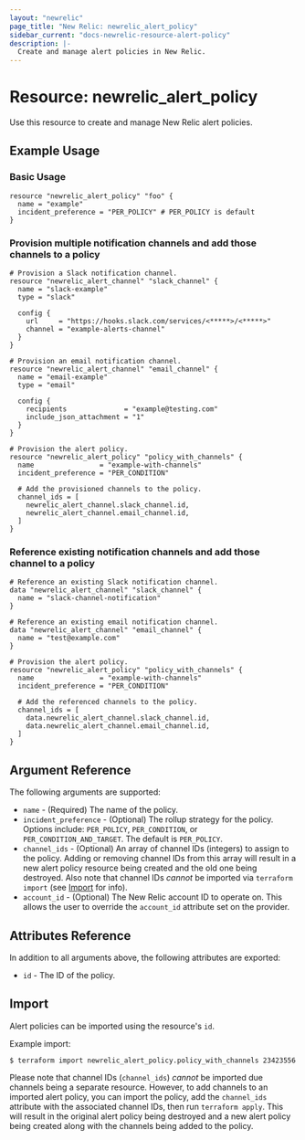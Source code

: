 ```yaml
---
layout: "newrelic"
page_title: "New Relic: newrelic_alert_policy"
sidebar_current: "docs-newrelic-resource-alert-policy"
description: |-
  Create and manage alert policies in New Relic.
---
```


# Resource: newrelic\_alert\_policy

Use this resource to create and manage New Relic alert policies.

## Example Usage

### Basic Usage

```hcl
resource "newrelic_alert_policy" "foo" {
  name = "example"
  incident_preference = "PER_POLICY" # PER_POLICY is default
}
```

### Provision multiple notification channels and add those channels to a policy

```hcl
# Provision a Slack notification channel.
resource "newrelic_alert_channel" "slack_channel" {
  name = "slack-example"
  type = "slack"

  config {
    url     = "https://hooks.slack.com/services/<*****>/<*****>"
    channel = "example-alerts-channel"
  }
}

# Provision an email notification channel.
resource "newrelic_alert_channel" "email_channel" {
  name = "email-example"
  type = "email"

  config {
    recipients              = "example@testing.com"
    include_json_attachment = "1"
  }
}

# Provision the alert policy.
resource "newrelic_alert_policy" "policy_with_channels" {
  name                = "example-with-channels"
  incident_preference = "PER_CONDITION"

  # Add the provisioned channels to the policy.
  channel_ids = [
    newrelic_alert_channel.slack_channel.id,
    newrelic_alert_channel.email_channel.id,
  ]
}
```

### Reference existing notification channels and add those channel to a policy
```hcl
# Reference an existing Slack notification channel.
data "newrelic_alert_channel" "slack_channel" {
  name = "slack-channel-notification"
}

# Reference an existing email notification channel.
data "newrelic_alert_channel" "email_channel" {
  name = "test@example.com"
}

# Provision the alert policy.
resource "newrelic_alert_policy" "policy_with_channels" {
  name                = "example-with-channels"
  incident_preference = "PER_CONDITION"

  # Add the referenced channels to the policy.
  channel_ids = [
    data.newrelic_alert_channel.slack_channel.id,
    data.newrelic_alert_channel.email_channel.id,
  ]
}
```

## Argument Reference

The following arguments are supported:

  * `name` - (Required) The name of the policy.
  * `incident_preference` - (Optional) The rollup strategy for the policy.  Options include: `PER_POLICY`, `PER_CONDITION`, or `PER_CONDITION_AND_TARGET`.  The default is `PER_POLICY`.
  * `channel_ids` - (Optional) An array of channel IDs (integers) to assign to the policy. Adding or removing channel IDs from this array will result in a new alert policy resource being created and the old one being destroyed. Also note that channel IDs _cannot_ be imported via `terraform import` (see [Import](#import) for info).
  * `account_id` - (Optional) The New Relic account ID to operate on.  This allows the user to override the `account_id` attribute set on the provider.

## Attributes Reference

In addition to all arguments above, the following attributes are exported:

  * `id` - The ID of the policy.

## Import

Alert policies can be imported using the resource's `id`.<br>

Example import:

```
$ terraform import newrelic_alert_policy.policy_with_channels 23423556
```

Please note that channel IDs (`channel_ids`) _cannot_ be imported due channels being a separate resource. However, to add channels to an imported alert policy, you can import the policy, add the `channel_ids` attribute with the associated channel IDs, then run `terraform apply`. This will result in the original alert policy being destroyed and a new alert policy being created along with the channels being added to the policy.
